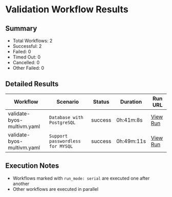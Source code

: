 # Validation Workflow Results

## Summary
- Total Workflows: 2
- Successful: 2
- Failed: 0
- Timed Out: 0
- Cancelled: 0
- Other Failed: 0

## Detailed Results

| Workflow | Scenario | Status | Duration | Run URL |
|----------|----------|---------|-----------|----------|
| validate-byos-multivm.yaml | `Database with PostgreSQL` | success | 0h:41m:8s | [View Run](https://github.com/azure-javaee/rhel-jboss-templates/actions/runs/16796770498) |
| validate-byos-multivm.yaml | `Support passwordless for MYSQL` | success | 0h:49m:11s | [View Run](https://github.com/azure-javaee/rhel-jboss-templates/actions/runs/16797502350) |


## Execution Notes
- Workflows marked with `run_mode: serial` are executed one after another
- Other workflows are executed in parallel
